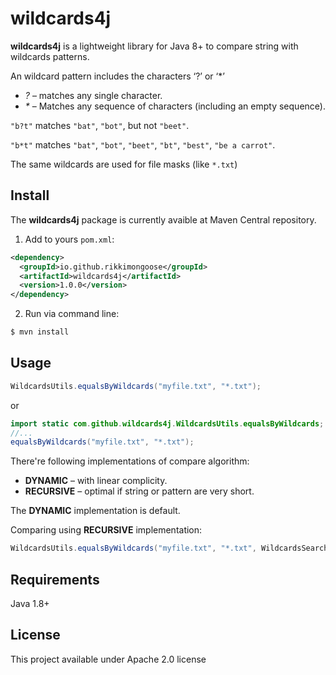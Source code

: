 # wildcards4j
**wildcards4j** is a lightweight library for Java 8+ to compare string with wildcards patterns.

An wildcard pattern includes the characters ‘?’ or ‘*’
 * _?_ – matches any single character.
 * _*_ – Matches any sequence of characters (including an empty sequence).
 
`"b?t"` matches `"bat"`, `"bot"`, but not `"beet"`.

`"b*t"` matches `"bat"`, `"bot"`, `"beet"`, `"bt"`, `"best"`, `"be a carrot"`.

The same wildcards are used for file masks (like `*.txt`)

## Install
The **wildcards4j** package is currently avaible at Maven Central repository.
                    
1. Add to yours `pom.xml`:
```xml
<dependency>
  <groupId>io.github.rikkimongoose</groupId>
  <artifactId>wildcards4j</artifactId>
  <version>1.0.0</version>
</dependency>
```
2. Run via command line:
```bash
$ mvn install
```

## Usage

```java
WildcardsUtils.equalsByWildcards("myfile.txt", "*.txt");
```

or

```java
import static com.github.wildcards4j.WildcardsUtils.equalsByWildcards;
//...
equalsByWildcards("myfile.txt", "*.txt");
```

There're following implementations of compare algorithm:

* **DYNAMIC** – with linear complicity. 
* **RECURSIVE** – optimal if string or pattern are very short.

The **DYNAMIC** implementation is default.

Comparing using **RECURSIVE** implementation:

```java
WildcardsUtils.equalsByWildcards("myfile.txt", "*.txt", WildcardsSearchAlgorithm.RECURSIVE);
```

## Requirements
Java 1.8+

## License
This project available under Apache 2.0 license